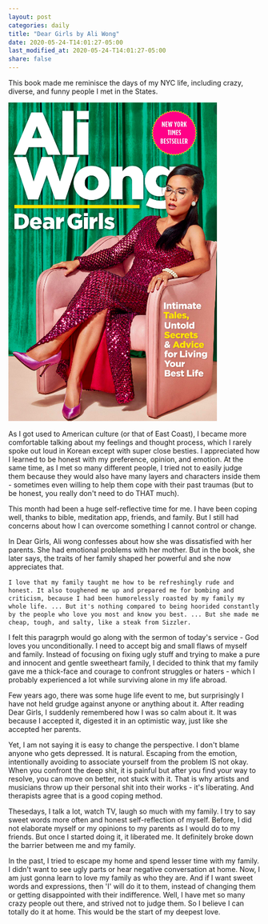 ```yaml
---
layout: post
categories: daily
title: "Dear Girls by Ali Wong"
date: 2020-05-24-T14:01:27-05:00
last_modified_at: 2020-05-24-T14:01:27-05:00
share: false
---
```


This book made me reminisce the days of my NYC life, including crazy, diverse, and funny people I met in the States. 

![deargirls](../../images/deargirls.png)

As I got used to American culture (or that of East Coast), I became more comfortable talking about my feelings and thought process, which I rarely spoke out loud in Korean except with super close besties. I appreciated how I learned to be honest with my preference, opinion, and emotion. At the same time, as I met so many different people, I tried not to easily judge them because they would also have many layers and characters inside them - sometimes even willing to help them cope with their past traumas (but to be honest, you really don't need to do THAT much). 

This month had been a huge self-reflective time for me. I have been coping well, thanks to bible, meditation app, friends, and family. But I still had concerns about how I can overcome something I cannot control or change. 

In Dear Girls, Ali wong confesses about how she was dissatisfied with her parents. She had emotional problems with her mother. But in the book, she later says, the traits of her family shaped her powerful and she now appreciates that.

```
I love that my family taught me how to be refreshingly rude and honest. It also toughened me up and prepared me for bombing and criticism, because I had been humorelessly roasted by my family my whole life. ... But it's nothing compared to being hoorided constantly by the people who love you most and know you best. ... But she made me cheap, tough, and salty, like a steak from Sizzler.
```

I felt this paragrph would go along with the sermon of today's service - God loves you unconditionally. I need to accept big and small flaws of myself and family. Instead of focusing on fixing ugly stuff and trying to make a pure and innocent and gentle sweetheart family, I decided to think that my family gave me a thick-face and courage to confront struggles or haters - which I probably experienced a lot while surviving alone in my life abroad. 

Few years ago, there was some huge life event to me, but surprisingly I have not held grudge against anyone or anything about it. After reading Dear Girls, I suddenly remembered how I was so calm about it. It was because I accepted it, digested it in an optimistic way, just like she accepted her parents. 

Yet, I am not saying it is easy to change the perspective. I don't blame anyone who gets depressed. It is natural. Escaping from the emotion, intentionally avoiding to associate yourself from the problem IS not okay. When you confront the deep shit, it is painful but after you find your way to resolve, you can move on better, not stuck with it. That is why artists and musicians throw up their personal shit into their works - it's liberating. And therapists agree that is a good coping method. 

Thesedays, I talk a lot, watch TV, laugh so much with my family. I try to say sweet words more often and honest self-reflection of myself. Before, I did not elaborate myself or my opinions to my parents as I would do to my friends. But once I started doing it, it liberated me. It definitely broke down the barrier between me and my family. 

In the past, I tried to escape my home and spend lesser time with my family. I didn't want to see ugly parts or hear negative conversation at home. Now, I am just gonna learn to love my family as who they are. And if I want sweet words and expressions, then 'I' will do it to them, instead of changing them or getting disappointed with their indifference. Well, I have met so many crazy people out there, and strived not to judge them. So I believe I can totally do it at home. This would be the start of my deepest love.
